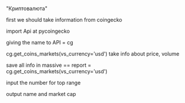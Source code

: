 "Криптовалюта"

first we should take information from coingecko


import Api at pycoingecko


giving the name to API = cg


cg.get_coins_markets(vs_currency='usd') take info about price, volume


save all info in massive == report = cg.get_coins_markets(vs_currency='usd')


input the number for top range


output name and market cap
